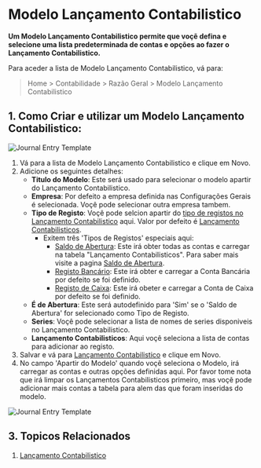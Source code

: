 <!-- add-breadcrumbs -->
# Modelo Lançamento Contabilistico

**Um Modelo Lançamento Contabilistico permite que voçẽ defina e selecione uma lista predeterminada de contas e opções ao fazer o Lançamento Contabilistico.**

Para aceder a lista de Modelo Lançamento Contabilistico, vá para:

> Home > Contabilidade > Razão Geral > Modelo Lançamento Contabilistico

## 1. Como Criar e utilizar um Modelo Lançamento Contabilistico:

<img class="screenshot" alt="Journal Entry Template" src="{{docs_base_url}}/assets/img/accounts/journal-entry-template-1.png">

  1. Vá para a lista de Modelo Lançamento Contabilistico e clique em Novo.
  2. Adicione os seguintes detalhes:
      * **Titulo do Modelo**: Este será usado para selecionar o modelo apartir do Lançamento Contabilistico.
      * **Empresa**: Por defeito a empresa definida nas Configurações Gerais é selecionada. Voçê pode selecionar outra empresa tambem.
      * **Tipo de Registo**: Voçê pode selcion apartir do [tipo de registos no Lançamento Contabilistico](/docs/user/manual/pt/contabilidade/lançamento-contabilisticos#3-tipo--de-lançamento-contabilistico) aqui. Valor por defeito é [Lançamento Contabilisticos](/docs/user/manual/pt/contabilidade/lançamento-contabilistico#31-laçamento-contabilistico).
        * Exitem três 'Tipos de Registos' especiais aqui:
          * [Saldo de Abertura](/docs/user/manual/pt/contabilidade/lançamento-contabilistico#311-saldo-abertura): Este irá obter todas as contas e carregar na tabela "Lançamento Contabilisticos". Para saber mais visite a pagina [Saldo de Abertura](/docs/user/manual/pt/contabilidade/saldo-abertura).
          * [Registo Bancário](/docs/user/manual/pt/contabilidade/lançamento-contabilistico#33-registo-bancário): Este irá obter e carregar a Conta Bancária por defeito se foi definido.
          * [Registo de Caixa](/docs/user/manual/pt/contabilidade/lançamento-contabilistico#34-registo-de-caixa): Este irá obeter e carregar a Conta de Caixa por defeito se foi definido.
      * **É de Abertura**: Este será autodefinido para 'Sim' se o 'Saldo de Abertura' for selecionado como Tipo de Registo.
      * **Series**: Voçê pode selecionar a lista de nomes de series disponiveis no Lançamento Contabilistico.
      * **Lançamento Contabilisticos**: Aqui voçê seleciona a lista de contas para adicionar ao registo.
  3. Salvar e vá para [Lançamento Contabilistico](/docs/user/manual/pt/contabilidade/lançamento-contabilistico#1-como-criar-um-lançamento-contabilistico) e clique em Novo.
  4. No campo 'Apartir do Modelo' quando voçê seleciona o Modelo, irá carregar as contas e outras opções definidas aqui. Por favor tome nota que irá limpar os Lançamentos Contabilisticos primeiro, mas voçẽ pode adicionar mais contas a tabela para alem das que foram inseridas do modelo.

<img class="screenshot" alt="Journal Entry Template" src="{{docs_base_url}}/assets/img/accounts/journal-entry-template-2.gif">

## 3. Topicos Relacionados
  1. [Lançamento Contabilistico](/docs/user/manual/pt/contabilidade/lançamento-contabilistico)

